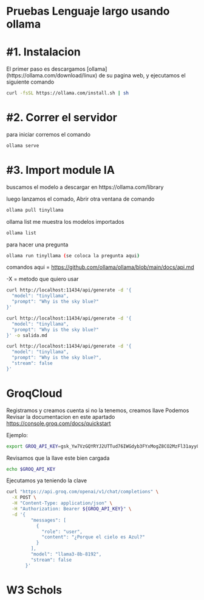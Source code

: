 <h1>Pruebas
Lenguaje largo usando ollama</h1>


<!-- Sección de pruebas con el uso del lenguaje largo a través de ollama -->

<h1> #1. Instalacion </h1>
El primer paso es descargamos [ollama] (https://ollama.com/download/linux) de su pagina web, y ejecutamos el siguiente comando

<!-- Explicación sobre cómo instalar ollama -->

````bash
curl -fsSL https://ollama.com/install.sh | sh
````
<!-- Comando para descargar e instalar ollama usando curl. El script de instalación se ejecuta directamente desde la URL proporcionada. -->

<h1>#2. Correr el servidor</h1>

para iniciar corremos el comando

<!-- Explicación sobre cómo iniciar el servidor de ollama -->

````bash
ollama serve
````
<!-- Comando para iniciar el servidor de ollama. Esto pone en marcha el servicio para que puedas interactuar con él. -->

<h1>#3. Import module IA</h1>
buscamos el modelo a descargar en https://ollama.com/library

<!-- Instrucciones para importar un modelo de inteligencia artificial desde la biblioteca de ollama -->

luego lanzamos el comado, Abrir otra ventana de comando 

<!-- Aquí se indica que se debe abrir una nueva ventana de terminal para ejecutar el siguiente comando -->

````bash
ollama pull tinyllama
````
ollama list me muestra los modelos importados

<!-- Explicación de cómo listar los modelos importados -->

````bash
ollama list
````
<!-- Comando para listar todos los modelos que se han importado en tu sistema. -->

para hacer una pregunta 

<!-- Instrucciones para ejecutar consultas al modelo importado -->

````bash
ollama run tinyllama (se coloca la pregunta aqui)
````
<!-- Comando para ejecutar una consulta al modelo "tinyllama". Reemplaza "(se coloca la pregunta aqui)" con la pregunta que deseas hacer. -->

comandos aqui = https://github.com/ollama/ollama/blob/main/docs/api.md

-X = metodo que quiero usar

<!-- Indica que los comandos adicionales están documentados en el enlace proporcionado, y "X" representa el método que quieres usar -->

````bash
curl http://localhost:11434/api/generate -d '{
  "model": "tinyllama",
  "prompt": "Why is the sky blue?"
}'
````

<!-- Comando curl para enviar una solicitud POST a la API del servidor local (puerto 11434) con el modelo "tinyllama" y un "prompt" (pregunta). -->

````bash
curl http://localhost:11434/api/generate -d '{
  "model": "tinyllama",
  "prompt": "Why is the sky blue?"
}' -o salida.md
````
<!-- Comando curl similar al anterior, pero con la opción "-o salida.md" para guardar la respuesta de la API en un archivo llamado "salida.md". -->

````bash
curl http://localhost:11434/api/generate -d '{
  "model": "tinyllama",
  "prompt": "Why is the sky blue?",
  "stream": false
}'
````
<!-- Comando curl para enviar una solicitud POST a la API con el modelo "tinyllama" y un "prompt" (pregunta), con la opción `"stream": false` para recibir la respuesta completa en lugar de un flujo de datos. -->

<h1>GroqCloud</h1>

<!-- Sección sobre cómo registrarse y usar GroqCloud -->

Registramos y creamos cuenta si no la tenemos, creamos llave 
Podemos Revisar la documentacion en este apartado https://console.groq.com/docs/quickstart

<!-- Comando para exportar la clave API de GroqCloud como una variable de entorno llamada `GROQ_API_KEY`. -->

Ejemplo:
````bash
export GROQ_API_KEY=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
````
Revisamos que la llave este bien cargada

````bash
echo $GROQ_API_KEY
````
<!-- Comando para verificar que la variable de entorno `GROQ_API_KEY` ha sido cargada correctamente y muestra su valor. -->

Ejecutamos ya teniendo la clave 

````bash
curl "https://api.groq.com/openai/v1/chat/completions" \
  -X POST \
  -H "Content-Type: application/json" \
  -H "Authorization: Bearer ${GROQ_API_KEY}" \
  -d '{
         "messages": [
           {
             "role": "user",
             "content": "¿Porque el cielo es Azul?"
           }
         ],
         "model": "llama3-8b-8192",
         "stream": false
       }'
````
<h1>W3 Schols</h1>

<!-- Comando curl para enviar una solicitud POST a la API de GroqCloud con una pregunta en el formato requerido, usando la clave API para autorización. -->